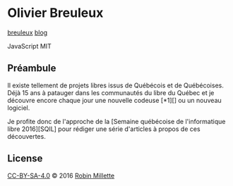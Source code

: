 # Olivier Breuleux
[breuleux][]
[blog][]

JavaScript MIT

## Préambule
Il existe tellement de projets libres issus de Québécois et de Québécoises.
Déjà 15 ans à patauger dans les communautés du libre du Québec et
je découvre encore chaque jour une nouvelle codeuse [*1][] ou un nouveau logiciel.

Je profite donc de l'approche de la
[Semaine québécoise de l'informatique libre 2016][SQIL] pour rédiger
une série d'articles à propos de ces découvertes.

## License
[CC-BY-SA-4.0][] © 2016 [Robin Millette][]

[CC-BY-SA-4.0]: cc-by-sa.md
[Robin Millette]: <http://robin.millette.info/>
[breuleux]: <https://github.com/breuleux>
[blog]: <http://breuleux.net/blog/>
[earl-grey]: <https://github.com/breuleux/earl-grey>
[terminus]: <https://github.com/breuleux/terminus>

